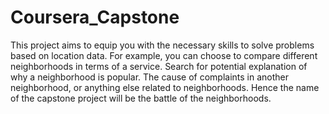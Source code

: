 # Coursera_Capstone
This project aims to equip you with the necessary skills to solve problems based on location data. For example, you can choose to compare different neighborhoods in terms of a service. Search for potential explanation of why a neighborhood is popular. The cause of complaints in another neighborhood, or anything else related to neighborhoods. Hence the name of the capstone project will be the battle of the neighborhoods.
